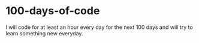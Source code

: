 # 100-days-of-code
I will code for at least an hour every day for the next 100 days and will try to learn something new everyday.
